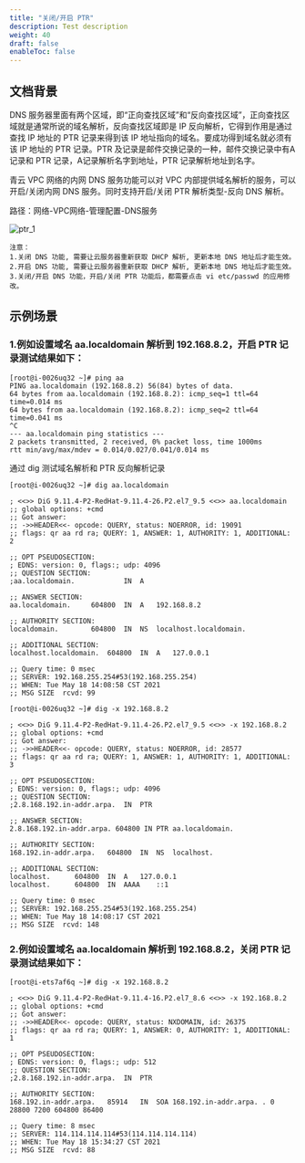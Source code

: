 ```yaml
---
title: "关闭/开启 PTR"
description: Test description
weight: 40
draft: false
enableToc: false
---
```


## 文档背景
DNS 服务器里面有两个区域，即“正向查找区域”和“反向查找区域”，正向查找区域就是通常所说的域名解析，反向查找区域即是 IP 反向解析，它得到作用是通过查找 IP 地址的 PTR 记录来得到该 IP 地址指向的域名。要成功得到域名就必须有该 IP 地址的 PTR 记录。PTR 及记录是邮件交换记录的一种，邮件交换记录中有A记录和 PTR 记录，A记录解析名字到地址，PTR 记录解析地址到名字。

青云 VPC 网络的内网 DNS 服务功能可以对 VPC 内部提供域名解析的服务，可以开启/关闭内网 DNS 服务。同时支持开启/关闭 PTR 解析类型-反向 DNS 解析。

路径：网络-VPC网络-管理配置-DNS服务

![ptr_1](../_images/ptr_1.png)

`注意：`  
`1.关闭 DNS 功能, 需要让云服务器重新获取 DHCP 解析, 更新本地 DNS 地址后才能生效。`  
`2.开启 DNS 功能, 需要让云服务器重新获取 DHCP 解析, 更新本地 DNS 地址后才能生效。`  
`3.关闭/开启 DNS 功能，开启/关闭 PTR 功能后，都需要点击 vi etc/passwd 的应用修改。`  

## 示例场景
### 1.例如设置域名 aa.localdomain 解析到 192.168.8.2，开启 PTR 记录测试结果如下：

```
[root@i-0026uq32 ~]# ping aa
PING aa.localdomain (192.168.8.2) 56(84) bytes of data.
64 bytes from aa.localdomain (192.168.8.2): icmp_seq=1 ttl=64 time=0.014 ms
64 bytes from aa.localdomain (192.168.8.2): icmp_seq=2 ttl=64 time=0.041 ms
^C
--- aa.localdomain ping statistics ---
2 packets transmitted, 2 received, 0% packet loss, time 1000ms
rtt min/avg/max/mdev = 0.014/0.027/0.041/0.014 ms
```

通过 dig 测试域名解析和 PTR 反向解析记录

```
[root@i-0026uq32 ~]# dig aa.localdomain

; <<>> DiG 9.11.4-P2-RedHat-9.11.4-26.P2.el7_9.5 <<>> aa.localdomain
;; global options: +cmd
;; Got answer:
;; ->>HEADER<<- opcode: QUERY, status: NOERROR, id: 19091
;; flags: qr aa rd ra; QUERY: 1, ANSWER: 1, AUTHORITY: 1, ADDITIONAL: 2

;; OPT PSEUDOSECTION:
; EDNS: version: 0, flags:; udp: 4096
;; QUESTION SECTION:
;aa.localdomain.			IN	A

;; ANSWER SECTION:
aa.localdomain.		604800	IN	A	192.168.8.2

;; AUTHORITY SECTION:
localdomain.		604800	IN	NS	localhost.localdomain.

;; ADDITIONAL SECTION:
localhost.localdomain.	604800	IN	A	127.0.0.1

;; Query time: 0 msec
;; SERVER: 192.168.255.254#53(192.168.255.254)
;; WHEN: Tue May 18 14:08:58 CST 2021
;; MSG SIZE  rcvd: 99

```

```
[root@i-0026uq32 ~]# dig -x 192.168.8.2

; <<>> DiG 9.11.4-P2-RedHat-9.11.4-26.P2.el7_9.5 <<>> -x 192.168.8.2
;; global options: +cmd
;; Got answer:
;; ->>HEADER<<- opcode: QUERY, status: NOERROR, id: 28577
;; flags: qr aa rd ra; QUERY: 1, ANSWER: 1, AUTHORITY: 1, ADDITIONAL: 3

;; OPT PSEUDOSECTION:
; EDNS: version: 0, flags:; udp: 4096
;; QUESTION SECTION:
;2.8.168.192.in-addr.arpa.	IN	PTR

;; ANSWER SECTION:
2.8.168.192.in-addr.arpa. 604800 IN	PTR	aa.localdomain.

;; AUTHORITY SECTION:
168.192.in-addr.arpa.	604800	IN	NS	localhost.

;; ADDITIONAL SECTION:
localhost.		604800	IN	A	127.0.0.1
localhost.		604800	IN	AAAA	::1

;; Query time: 0 msec
;; SERVER: 192.168.255.254#53(192.168.255.254)
;; WHEN: Tue May 18 14:08:17 CST 2021
;; MSG SIZE  rcvd: 148
```

### 2.例如设置域名 aa.localdomain 解析到 192.168.8.2，关闭 PTR 记录测试结果如下：

```
[root@i-ets7af6q ~]# dig -x 192.168.8.2

; <<>> DiG 9.11.4-P2-RedHat-9.11.4-16.P2.el7_8.6 <<>> -x 192.168.8.2
;; global options: +cmd
;; Got answer:
;; ->>HEADER<<- opcode: QUERY, status: NXDOMAIN, id: 26375
;; flags: qr aa rd ra; QUERY: 1, ANSWER: 0, AUTHORITY: 1, ADDITIONAL: 1

;; OPT PSEUDOSECTION:
; EDNS: version: 0, flags:; udp: 512
;; QUESTION SECTION:
;2.8.168.192.in-addr.arpa.	IN	PTR

;; AUTHORITY SECTION:
168.192.in-addr.arpa.	85914	IN	SOA	168.192.in-addr.arpa. . 0 28800 7200 604800 86400

;; Query time: 8 msec
;; SERVER: 114.114.114.114#53(114.114.114.114)
;; WHEN: Tue May 18 15:34:27 CST 2021
;; MSG SIZE  rcvd: 88

```

